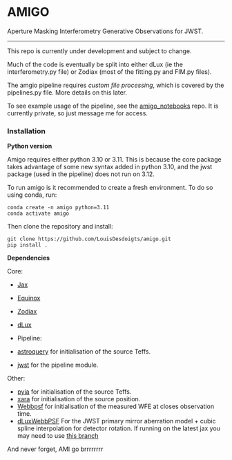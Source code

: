 # AMIGO

Aperture Masking Interferometry Generative Observations for JWST.

---

This repo is currently under development and subject to change.

Much of the code is eventually be split into either dLux (ie the interferometry.py file) or Zodiax (most of the fitting.py and FIM.py files).

The amgio pipeline requires _custom file processing_, which is covered by the pipelines.py file. More details on this later.

To see example usage of the pipeline, see the [amigo_notebooks](https://github.com/LouisDesdoigts/amigo_notebooks) repo. It is currently private, so just message me for access.

### Installation

**Python version**

Amigo requires either python 3.10 or 3.11. This is because the core package takes advantage of some new syntax added in python 3.10, and the jwst package (used in the pipeline) does not run on 3.12.

To run amigo is it recommended to create a fresh environment. To do so using conda, run:

```
conda create -n amigo python=3.11
conda activate amigo
```

Then clone the repository and install:

```
git clone https://github.com/LouisDesdoigts/amigo.git
pip install .
```

**Dependencies**

Core:

- [Jax](https://github.com/google/jax)
- [Equinox](https://github.com/patrick-kidger/equinox)
- [Zodiax](https://github.com/LouisDesdoigts/zodiax)
- [dLux](https://github.com/LouisDesdoigts/dLux)

- Pipeline:

- [astroquery](https://github.com/astropy/astroquery) for initialisation of the source Teffs.
- [jwst](https://jwst-pipeline.readthedocs.io/en/latest/getting_started/install.html) for the pipeline module.

Other:

- [pyia](https://github.com/adrn/pyia) for initialisation of the source Teffs.
- [xara](https://github.com/fmartinache/xara) for initialisation of the source position.
- [Webbpsf](https://github.com/spacetelescope/webbpsf) for initialisation of the measured WFE at closes observation time.
- [dLuxWebbPSF](https://github.com/itroitskaya/dLuxWebbpsf) For the JWST primary mirror aberration model + cubic spline interpolation for detector rotation. If running on the latest jax you may need to use [this branch](https://github.com/itroitskaya/dLuxWebbpsf/pull/24)

And never forget, AMI go brrrrrrrr
